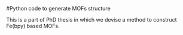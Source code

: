 #Python code to generate MOFs structure

This is a part of PhD thesis in which we devise a method to construct Fe(bpy) based MOFs.
